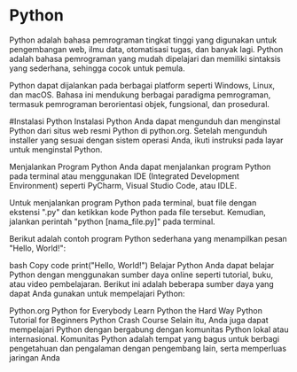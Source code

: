 # Python
Python adalah bahasa pemrograman tingkat tinggi yang digunakan untuk pengembangan web, ilmu data, otomatisasi tugas, dan banyak lagi. Python adalah bahasa pemrograman yang mudah dipelajari dan memiliki sintaksis yang sederhana, sehingga cocok untuk pemula.

Python dapat dijalankan pada berbagai platform seperti Windows, Linux, dan macOS. Bahasa ini mendukung berbagai paradigma pemrograman, termasuk pemrograman berorientasi objek, fungsional, dan prosedural.

#Instalasi Python
Instalasi Python
Anda dapat mengunduh dan menginstal Python dari situs web resmi Python di python.org. Setelah mengunduh installer yang sesuai dengan sistem operasi Anda, ikuti instruksi pada layar untuk menginstal Python.

Menjalankan Program Python
Anda dapat menjalankan program Python pada terminal atau menggunakan IDE (Integrated Development Environment) seperti PyCharm, Visual Studio Code, atau IDLE.

Untuk menjalankan program Python pada terminal, buat file dengan ekstensi ".py" dan ketikkan kode Python pada file tersebut. Kemudian, jalankan perintah "python [nama_file.py]" pada terminal.

Berikut adalah contoh program Python sederhana yang menampilkan pesan "Hello, World!":

bash
Copy code
print("Hello, World!")
Belajar Python
Anda dapat belajar Python dengan menggunakan sumber daya online seperti tutorial, buku, atau video pembelajaran. Berikut ini adalah beberapa sumber daya yang dapat Anda gunakan untuk mempelajari Python:

Python.org
Python for Everybody
Learn Python the Hard Way
Python Tutorial for Beginners
Python Crash Course
Selain itu, Anda juga dapat mempelajari Python dengan bergabung dengan komunitas Python lokal atau internasional. Komunitas Python adalah tempat yang bagus untuk berbagi pengetahuan dan pengalaman dengan pengembang lain, serta memperluas jaringan Anda
